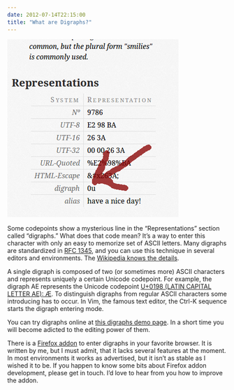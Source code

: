 ```yaml
---
date: 2012-07-14T22:15:00
title: "What are Digraphs?"
---
```


![a screenshot of a code point detail page pointing to the digraph entry for this code point](img/tumblr_m7683f2XqC1r08iii.png)

Some codepoints show a mysterious line in the “Representations” section
called “digraphs.” What does that code mean? It’s a way to enter this character
with only an easy to memorize set of ASCII letters. Many digraphs are
standardized in [RFC 1345](http://www.faqs.org/rfcs/rfc1345.html),
and you can use this technique in several editors and environments. The
[Wikipedia knows the
details](https://en.wikipedia.org/wiki/Digraph_(computing)).

A single digraph is composed of two (or sometimes more) ASCII characters and
represents uniquely a certain Unicode codepoint. For example, the digraph AE
represents the Unicode codepoint [U+0198 (LATIN CAPITAL LETTER AE):
Æ](https://codepoints.net/U+0198). To distinguish digraphs from regular ASCII
characters some introducing has to occur. In Vim, the famous text editor, the
Ctrl-K sequence starts the digraph entering mode.

You can try digraphs online at [this digraphs demo
page](https://boldewyn.github.io/digraphs/demo.html). In a short time you will
become adicted to the editing power of them.

There is a [Firefox
addon](https://addons.mozilla.org/de/firefox/addon/digraphs/) to enter digraphs
in your favorite browser. It is written by me, but I must admit, that it lacks
several features at the moment. In most environments it works as advertised,
but it isn’t as stable as I wished it to be. If you happen to know some bits
about Firefox addon development, please get in touch. I’d love to hear from you
how to improve the addon.
